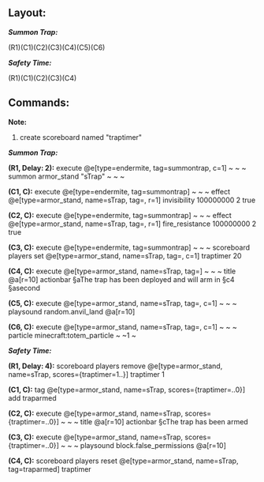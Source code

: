 ## Layout:

**_Summon Trap:_**

(R1)(C1)(C2)(C3)(C4)(C5)(C6)

**_Safety Time:_**

(R1)(C1)(C2)(C3)(C4)

## Commands:
**Note:**
1. create scoreboard named "traptimer"

**_Summon Trap:_**

**(R1, Delay: 2):** execute @e[type=endermite, tag=summontrap, c=1] ~ ~ ~ summon armor_stand "sTrap" ~ ~ ~

**(C1, C):** execute @e[type=endermite, tag=summontrap] ~ ~ ~ effect @e[type=armor_stand, name=sTrap, tag=, r=1] invisibility 100000000 2 true

**(C2, C):** execute @e[type=endermite, tag=summontrap] ~ ~ ~ effect @e[type=armor_stand, name=sTrap, tag=, r=1] fire_resistance 100000000 2 true

**(C3, C):** execute @e[type=endermite, tag=summontrap] ~ ~ ~ scoreboard players set @e[type=armor_stand, name=sTrap, tag=, c=1] traptimer 20

**(C4, C):** execute @e[type=armor_stand, name=sTrap, tag=] ~ ~ ~ title @a[r=10] actionbar §aThe trap has been deployed and will arm in §c4 §asecond

**(C5, C):** execute @e[type=armor_stand, name=sTrap, tag=, c=1] ~ ~ ~ playsound random.anvil_land @a[r=10]

**(C6, C):** execute @e[type=armor_stand, name=sTrap, tag=, c=1] ~ ~ ~ particle minecraft:totem_particle ~ ~1 ~

**_Safety Time:_**

**(R1, Delay: 4):** scoreboard players remove @e[type=armor_stand, name=sTrap, scores={traptimer=1..}] traptimer 1

**(C1, C):** tag @e[type=armor_stand, name=sTrap, scores={traptimer=..0}] add traparmed

**(C2, C):** execute @e[type=armor_stand, name=sTrap, scores={traptimer=..0}] ~ ~ ~ title @a[r=10] actionbar §cThe trap has been armed

**(C3, C):** execute @e[type=armor_stand, name=sTrap, scores={traptimer=..0}] ~ ~ ~ playsound block.false_permissions @a[r=10]

**(C4, C):** scoreboard players reset @e[type=armor_stand, name=sTrap, tag=traparmed] traptimer
